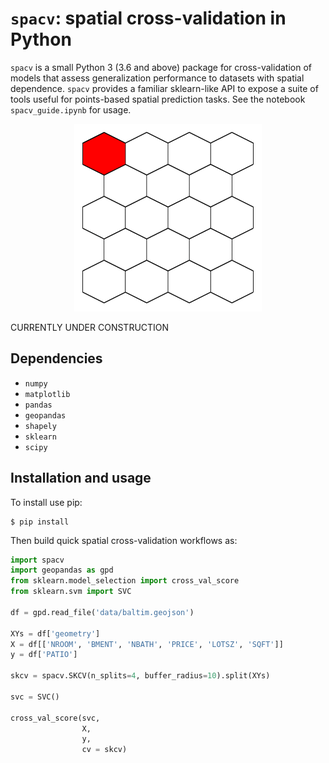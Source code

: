# `spacv`: spatial cross-validation in Python

`spacv` is a small Python 3 (3.6 and above) package for cross-validation of models
that assess generalization performance to datasets with spatial dependence. `spacv` provides
a familiar sklearn-like API to expose a suite of tools useful for points-based spatial prediction tasks.
See the notebook `spacv_guide.ipynb` for usage.

<p align="center">
<img src="demo_viz.gif" width="300" height="300"/>
</p>

CURRENTLY UNDER CONSTRUCTION

## Dependencies

* `numpy`
* `matplotlib`
* `pandas`
* `geopandas`
* `shapely`
* `sklearn`
* `scipy`

## Installation and usage

To install use pip:

    $ pip install

Then build quick spatial cross-validation workflows as:

```python
import spacv
import geopandas as gpd
from sklearn.model_selection import cross_val_score
from sklearn.svm import SVC

df = gpd.read_file('data/baltim.geojson')

XYs = df['geometry']
X = df[['NROOM', 'BMENT', 'NBATH', 'PRICE', 'LOTSZ', 'SQFT']]
y = df['PATIO']

skcv = spacv.SKCV(n_splits=4, buffer_radius=10).split(XYs)

svc = SVC()

cross_val_score(svc, 
                X, 
                y, 
                cv = skcv)
```
